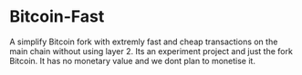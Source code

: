 # Bitcoin-Fast
A simplify Bitcoin fork with
extremly fast and cheap transactions on the main chain without using layer 2. Its an experiment project and just the fork Bitcoin. It has no monetary value and we dont plan to monetise it.
